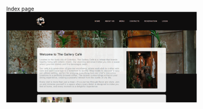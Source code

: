 Index page
![image alt](https://github.com/omasha2003/Cafe-Website-2/blob/main/Screenshot%202024-10-06%20151937.png?raw=true)
